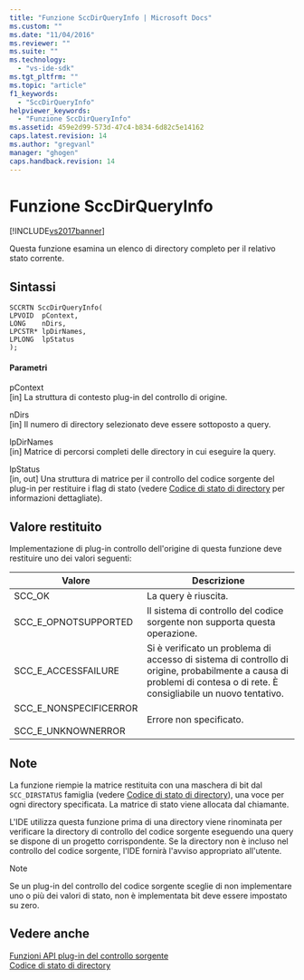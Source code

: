```yaml
---
title: "Funzione SccDirQueryInfo | Microsoft Docs"
ms.custom: ""
ms.date: "11/04/2016"
ms.reviewer: ""
ms.suite: ""
ms.technology: 
  - "vs-ide-sdk"
ms.tgt_pltfrm: ""
ms.topic: "article"
f1_keywords: 
  - "SccDirQueryInfo"
helpviewer_keywords: 
  - "Funzione SccDirQueryInfo"
ms.assetid: 459e2d99-573d-47c4-b834-6d82c5e14162
caps.latest.revision: 14
ms.author: "gregvanl"
manager: "ghogen"
caps.handback.revision: 14
---
```

# Funzione SccDirQueryInfo
[!INCLUDE[vs2017banner](../code-quality/includes/vs2017banner.md)]

Questa funzione esamina un elenco di directory completo per il relativo stato corrente.  
  
## Sintassi  
  
```cpp#  
SCCRTN SccDirQueryInfo(  
LPVOID  pContext,  
LONG    nDirs,  
LPCSTR* lpDirNames,  
LPLONG  lpStatus  
);  
```  
  
#### Parametri  
 pContext  
 \[in\] La struttura di contesto plug\-in del controllo di origine.  
  
 nDirs  
 \[in\] Il numero di directory selezionato deve essere sottoposto a query.  
  
 lpDirNames  
 \[in\] Matrice di percorsi completi delle directory in cui eseguire la query.  
  
 lpStatus  
 \[in, out\] Una struttura di matrice per il controllo del codice sorgente del plug\-in per restituire i flag di stato \(vedere [Codice di stato di directory](../extensibility/directory-status-code-enumerator.md) per informazioni dettagliate\).  
  
## Valore restituito  
 Implementazione di plug\-in controllo dell'origine di questa funzione deve restituire uno dei valori seguenti:  
  
|Valore|Descrizione|  
|------------|-----------------|  
|SCC\_OK|La query è riuscita.|  
|SCC\_E\_OPNOTSUPPORTED|Il sistema di controllo del codice sorgente non supporta questa operazione.|  
|SCC\_E\_ACCESSFAILURE|Si è verificato un problema di accesso di sistema di controllo di origine, probabilmente a causa di problemi di contesa o di rete. È consigliabile un nuovo tentativo.|  
|SCC\_E\_NONSPECIFICERROR<br /><br /> SCC\_E\_UNKNOWNERROR|Errore non specificato.|  
  
## Note  
 La funzione riempie la matrice restituita con una maschera di bit dal `SCC_DIRSTATUS` famiglia \(vedere [Codice di stato di directory](../extensibility/directory-status-code-enumerator.md)\), una voce per ogni directory specificata. La matrice di stato viene allocata dal chiamante.  
  
 L'IDE utilizza questa funzione prima di una directory viene rinominata per verificare la directory di controllo del codice sorgente eseguendo una query se dispone di un progetto corrispondente. Se la directory non è incluso nel controllo del codice sorgente, l'IDE fornirà l'avviso appropriato all'utente.  
  
> [!NOTE]
>  Se un plug\-in del controllo del codice sorgente sceglie di non implementare uno o più dei valori di stato, non è implementata bit deve essere impostato su zero.  
  
## Vedere anche  
 [Funzioni API plug\-in del controllo sorgente](../extensibility/source-control-plug-in-api-functions.md)   
 [Codice di stato di directory](../extensibility/directory-status-code-enumerator.md)